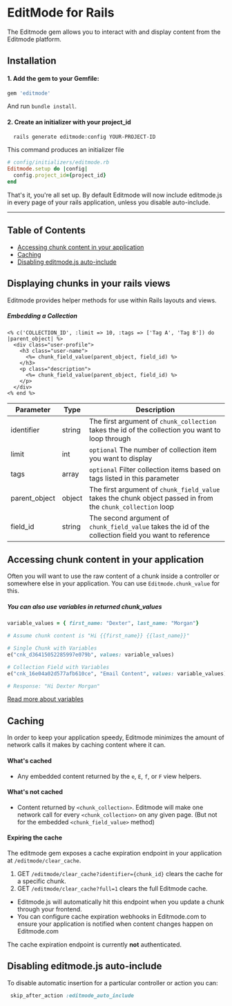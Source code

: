 # EditMode for Rails

The Editmode gem allows you to interact with and display content from the Editmode platform.

## Installation

#### 1. Add the gem to your Gemfile:
```ruby
gem 'editmode'
```
And run `bundle install`.

#### 2. Create an initializer with your project_id

```sh
  rails generate editmode:config YOUR-PROJECT-ID
```
This command produces an initializer file 
```ruby
# config/initializers/editmode.rb
Editmode.setup do |config|
  config.project_id={project_id}
end
```

That's it, you're all set up. By default Editmode will now include editmode.js in every page of your rails application, unless you disable auto-include.
<hr/>

## Table of Contents
- [Accessing chunk content in your application](#accessing-chunk-content-in-your-application)
- [Caching](#caching)
- [Disabling editmode.js auto-include](#disabling-editmodejs-auto-include)

## Displaying chunks in your rails views
Editmode provides helper methods for use within Rails layouts and views.

##### Embedding a Collection

```erb
<% c('COLLECTION_ID', :limit => 10, :tags => ['Tag A', 'Tag B']) do |parent_object| %>
  <div class="user-profile">
    <h3 class="user-name">
      <%= chunk_field_value(parent_object, field_id) %>
    </h3>
    <p class="description">
      <%= chunk_field_value(parent_object, field_id) %>
    </p>
  </div>
<% end %>
```

|Parameter|Type|Description|
|---|---|---|
| identifier | string | The first argument of `chunk_collection` takes the id of the collection you want to loop through |
| limit | int |`optional` The number of collection item you want to display  |
| tags | array |`optional` Filter collection items based on tags listed in this parameter  |
| parent_object | object | The first argument of `chunk_field_value` takes the chunk object passed in from the `chunk_collection` loop |
| field_id | string | The second argument of `chunk_field_value` takes the id of the collection field you want to reference |

## Accessing chunk content in your application
Often you will want to use the raw content of a chunk inside a controller or somewhere else in your application. You can use `Editmode.chunk_value` for this.

##### You can also use variables in returned chunk_values
```ruby
variable_values = { first_name: "Dexter", last_name: "Morgan"}

# Assume chunk content is "Hi {{first_name}} {{last_name}}"

# Single Chunk with Variables
e("cnk_d36415052285997e079b", values: variable_values)

# Collection Field with Variables
e("cnk_16e04a02d577afb610ce", "Email Content", values: variable_values)

# Response: "Hi Dexter Morgan"
```
[Read more about variables](core_concepts?id=variables)


## Caching

In order to keep your application speedy, Editmode minimizes the amount of network calls it makes by caching content where it can. 

#### What's cached

- Any embedded content returned by the `e`, `E`, `f`, or `F` view helpers.

#### What's not cached
- Content returned by `<chunk_collection>`. Editmode will make one network call for every `<chunk_collection>` on any given page. (But not for the embedded `<chunk_field_value>` method)

#### Expiring the cache

The editmode gem exposes a cache expiration endpoint in your application at `/editmode/clear_cache`.

1. GET `/editmode/clear_cache?identifier={chunk_id}` clears the cache for a specific chunk.
2. GET `/editmode/clear_cache?full=1` clears the full Editmode cache.

- Editmode.js will automatically hit this endpoint when you update a chunk through your frontend.
- You can configure cache expiration webhooks in Editmode.com to ensure your application is notified when content changes happen on Editmode.com

The cache expiration endpoint is currently **not** authenticated.

## Disabling editmode.js auto-include

To disable automatic insertion for a particular controller or action you can:
```ruby
 skip_after_action :editmode_auto_include
```

